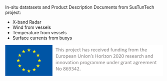 In-situ datatasets and Product Description Documents from SusTunTech project:
- X-band Radar
- Wind from vessels
- Temperature from vessels
- Surface currents from buoys

![Alt text](https://github.com/Fundacion-AZTI/SusTunTech-Project/blob/main/Sustuntech_funding.png)

